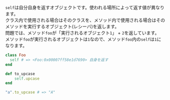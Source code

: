 `self`は自分自身を返すオブジェクトです。使われる場所によって返す値が異なります。  
クラス内で使用される場合はそのクラスを、メソッド内で使用される場合はそのメソッドを実行するオブジェクト(レシーバ)を返します。  
問題では、メソッド`foo`が「実行されるオブジェクト`1`」 + `2`を返しています。  
メソッド`foo`が実行されるオブジェクトは`1`なので、メソッド`foo`内の`self`は`1`になります。

```ruby
class Foo
  self # => <Foo:0x00007ff58e1d7690> 自身を返す
end

def to_upcase
    self.upcase
end

"a".to_upcase # => "A"
```